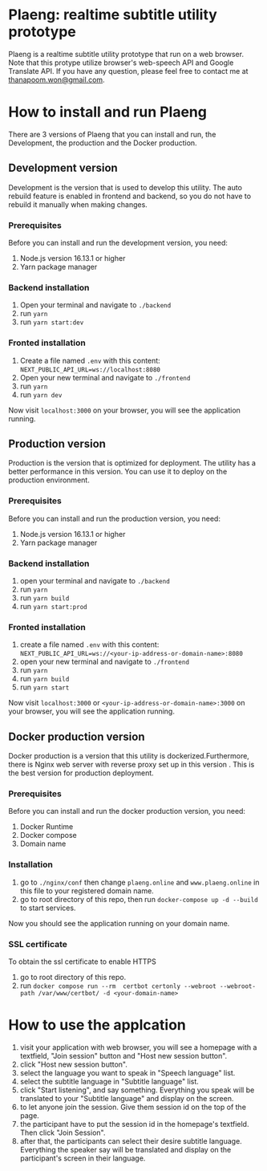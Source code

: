 # Plaeng: realtime subtitle utility prototype
Plaeng is a realtime subtitle utility prototype that run on a web browser. Note that this protype utilize browser's web-speech API and Google Translate API. If you have any question, please feel free to contact me at thanapoom.won@gmail.com.

# How to install and run Plaeng
There are 3 versions of Plaeng that you can install and run, the Development, the production and the Docker production.

## Development version

Development is the version that is used to develop this utility. The auto rebuild feature is enabled in frontend and backend, so you do not have to rebuild it manually when making changes. 

### Prerequisites
Before you can install and run the development version, you need: 

1. Node.js version 16.13.1 or higher
2. Yarn package manager

### Backend installation
1. Open your terminal and navigate to `./backend`
2. run `yarn`
3. run `yarn start:dev`

### Fronted installation
1. Create a file named `.env` with this content:
```NEXT_PUBLIC_API_URL=ws://localhost:8080```
2. Open your new terminal and navigate to `./frontend`
3. run `yarn`
4. run `yarn dev`

Now visit `localhost:3000` on your browser, you will see the application running.

## Production version

Production is the version that is optimized for deployment. The utility has a better performance in this version. You can use it to deploy on the production environment.

### Prerequisites
Before you can install and run the production version, you need: 

1. Node.js version 16.13.1 or higher
2. Yarn package manager

### Backend installation
1. open your terminal and navigate to `./backend`
2. run `yarn`
3. run `yarn build`
4. run `yarn start:prod`

### Fronted installation
1. create a file named `.env` with this content:
```NEXT_PUBLIC_API_URL=ws://<your-ip-address-or-domain-name>:8080```
2. open your new terminal and navigate to `./frontend`
3. run `yarn`
4. run `yarn build`
5. run `yarn start`

Now visit `localhost:3000` or `<your-ip-address-or-domain-name>:3000` on your browser, you will see the application running.

## Docker production version

Docker production is a version that this utility is dockerized.Furthermore, there is Nginx web server with reverse proxy set up in this version . This is the best version for production deployment.

### Prerequisites
Before you can install and run the docker production version, you need:
1. Docker Runtime
2. Docker compose
3. Domain name

### Installation
1. go to `./nginx/conf` then change `plaeng.online` and `www.plaeng.online` in this file to your registered domain name.
2. go to root directory of this repo, then run `docker-compose up -d --build` to start services.

Now you should see the application running on your domain name. 

### SSL certificate

To obtain the ssl certificate to enable HTTPS

1. go to root directory of this repo.
2. run `docker compose run --rm  certbot certonly --webroot --webroot-path /var/www/certbot/ -d <your-domain-name>`

# How to use the applcation
1. visit your application with web browser, you will see a homepage with a textfield, "Join session" button and "Host new session button".
2. click "Host new session button".
3. select the language you want to speak in "Speech language" list.
4. select the subtitle language in "Subtitle language" list.
5. click "Start listening", and say something. Everything you speak will be translated to your "Subtitle language" and display on the screen.
6. to let anyone join the session. Give them session id on the top of the page.
7. the participant have to put the session id in the homepage's textfield. Then click "Join Session".
8. after that, the participants can select their desire subtitle language. Everything the speaker say will be translated and display on the participant's screen in their language.